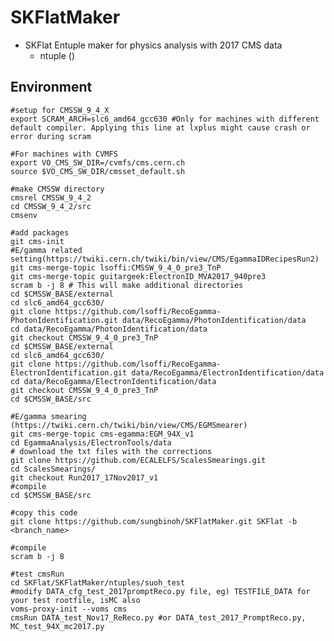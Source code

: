 # SKFlatMaker
* SKFlat Entuple maker for physics analysis with 2017 CMS data
   *  ntuple ()


## Environment
	#setup for CMSSW_9_4_X
	export SCRAM_ARCH=slc6_amd64_gcc630 #Only for machines with different default compiler. Applying this line at lxplus might cause crash or error during scram
	
	#For machines with CVMFS
	export VO_CMS_SW_DIR=/cvmfs/cms.cern.ch
	source $VO_CMS_SW_DIR/cmsset_default.sh	

	#make CMSSW directory
	cmsrel CMSSW_9_4_2
   	cd CMSSW_9_4_2/src
   	cmsenv	
				
	#add packages
   	git cms-init
   	#E/gamma related setting(https://twiki.cern.ch/twiki/bin/view/CMS/EgammaIDRecipesRun2)
   	git cms-merge-topic lsoffi:CMSSW_9_4_0_pre3_TnP
   	git cms-merge-topic guitargeek:ElectronID_MVA2017_940pre3
	scram b -j 8 # This will make additional directories 
	cd $CMSSW_BASE/external
   	cd slc6_amd64_gcc630/	
   	git clone https://github.com/lsoffi/RecoEgamma-PhotonIdentification.git data/RecoEgamma/PhotonIdentification/data
   	cd data/RecoEgamma/PhotonIdentification/data
   	git checkout CMSSW_9_4_0_pre3_TnP
   	cd $CMSSW_BASE/external
   	cd slc6_amd64_gcc630/
   	git clone https://github.com/lsoffi/RecoEgamma-ElectronIdentification.git data/RecoEgamma/ElectronIdentification/data
   	cd data/RecoEgamma/ElectronIdentification/data
   	git checkout CMSSW_9_4_0_pre3_TnP
   	cd $CMSSW_BASE/src

	#E/gamma smearing (https://twiki.cern.ch/twiki/bin/view/CMS/EGMSmearer)
	git cms-merge-topic cms-egamma:EGM_94X_v1
	cd EgammaAnalysis/ElectronTools/data
	# download the txt files with the corrections
	git clone https://github.com/ECALELFS/ScalesSmearings.git
	cd ScalesSmearings/
	git checkout Run2017_17Nov2017_v1
	#compile
	cd $CMSSW_BASE/src

	#copy this code
	git clone https://github.com/sungbinoh/SKFlatMaker.git SKFlat -b <branch_name>

	#compile
	scram b -j 8

	#test cmsRun
	cd SKFlat/SKFlatMaker/ntuples/suoh_test
	#modify DATA_cfg_test_2017promptReco.py file, eg) TESTFILE_DATA for your test rootfile, isMC also
	voms-proxy-init --voms cms
	cmsRun DATA_test_Nov17_ReReco.py #or DATA_test_2017_PromptReco.py, MC_test_94X_mc2017.py
